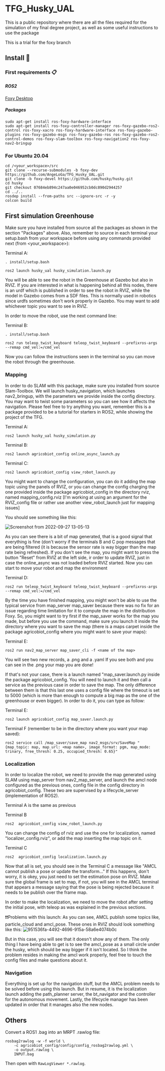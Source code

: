 # TFG_Husky_UAL
This is a public repository where there are all the files required for the simulation of my final degree project, as well as some useful instructions to use the package

This is a trial for the foxy branch

## Install :book:

### First requirements 📋
##### ROS2
[Foxy Desktop](https://docs.ros.org/en/galactic/Installation/Ubuntu-Install-Debians.html)

##### Packages
```
sudo apt-get install ros-foxy-hardware-interface 
sudo apt-get install ros-foxy-controller-manager ros-foxy-gazebo-ros2-control ros-foxy-xacro ros-foxy-hardware-interface ros-foxy-gazebo-plugins ros-foxy-gazebo-msgs ros-foxy-gazebo-ros ros-foxy-gazebo-ros2-control-demos ros-foxy-slam-toolbox ros-foxy-navigation2 ros-foxy-nav2-bringup
``` 

### For Ubuntu 20.04
```
cd /<your_workspace>/src
git clone --recurse-submodules -b foxy-dev https://github.com/AngeLoGa/TFG_Husky_UAL.git
git clone -b foxy-devel https://github.com/husky/husky.git
cd husky
git checkout 07684eb894c247aa0e046952cb0dc890d2944257
cd ../..
rosdep install --from-paths src --ignore-src -r -y
colcon build
```

## First simulation Greenhouse
Make sure you have installed from source all the packages as shown in the section "Packages" above.
Also, remember to source in each terminal your setup.bash from your workspace before using any commands provided next (from <your_workspace>):


Terminal A:

```
. install/setup.bash
```

```
ros2 launch husky_ual husky_simulation.launch.py
```

You will be able to see the robot in the Greenhouse at Gazebo but also in RVIZ. If you are interested in what is happening behind all this nodes, there is an urdf which is published in order to see the robot in RVIZ, while the model in Gazebo comes from a SDF files. This is normally used in robotics since urdfs sometimes don't work properly in Gazebo. You may want to add whichever topic you want to see in RVIZ.

In order to move the robot, use the next command line:

Terminal B:

```
. install/setup.bash
```

```
ros2 run teleop_twist_keyboard teleop_twist_keyboard --prefixros-args --remap cmd_vel:=/cmd_vel
```

Now you can follow the instructions seen in the terminal so you can move the robot through the greenhouse.

### Mapping
In order to do SLAM with this package, make sure you installed from source Slam-Toolbox. We will launch husky_navigation, which launches nav2_bringup, with the parameters we provide inside the config directory. You may want to twist some parameters so you can see how it affects the navigation. Please feel free to try anything you want, remember this is a package provided to be a tutorial for starters in ROS2, while showing the project of the TFG.

Terminal A:

```
ros2 launch husky_ual husky_simulation.py
```

Terminal B:

```
ros2 launch agricobiot_config online_async_launch.py
```

Terminal C:

```
ros2 launch agricobiot_config view_robot_launch.py
```
You might want to change the configuration, you can do it adding the map topic using the panels of RVIZ, or you can change the config charging the one provided inside the package agricobiot_config in the directory rviz, named mapping_config.rviz [I'm working at using an argument for the RVIZ_config file or rather use another view_robot_launch just for mapping issues]

You should see something like this:

![Screenshot from 2022-09-27 13-05-13](https://user-images.githubusercontent.com/98213868/192509587-00c685f1-e2f6-40a4-8a98-423993705ee3.png)

As you can see there is a bit of map generated, that is a good signal that everything is fine (don't worry if the terminals B and C pop messages that are being filtered (it is because the sensor rate is way bigger than the map rate being refreshed). If you don't see the map, you might want to press the button "Reset" from RVIZ at the left side, ir order to update RVIZ, just in case the online_async was not loaded before RVIZ started. Now you can start to move your robot and map the environment

Terminal D:

```
ros2 run teleop_twist_keyboard teleop_twist_keyboard --prefixros-args --remap cmd_vel:=/cmd_vel
```

By the time you have finished mapping, you might won't be able to use the typical service from map_server map_saver because there was no fix for an issue regarding time limitation for it to compute the map in the distribution Foxy. So, you might want to try first if the map_saver works for the map you made, but before you use the command, make sure you launch it inside the directory where you want to save the map (there is a maps carpet inside the package agricobiot_config where you might want to save your maps):

Terminal E:

```
ros2 run nav2_map_server map_saver_cli -f <name of the map>
```
You will see two new records, a .png and a .yaml If you see both and you can see in the .png your map you are done!

If that's not your case, there is a launch named "map_saver.launch.py inside the package agricobiot_config. You will need to launch it and then call a service as the previous case in order to save the map. The only difference between them is that this last one uses a config file where the timeout is set to 5000 (which is more than enough to compute a big map as the one of the greenhouse or even bigger). In order to do it, you can type as follow:

Terminal E:

```
ros2 launch agricobiot_config map_saver.launch.py
```

Terminal F (remember to be in the directory where you want your map saved):

```
ros2 service call /map_saver/save_map nav2_msgs/srv/SaveMap "{map_topic: map, map_url: <map name>, image_format: pgm, map_mode: trinary, free_thresh: 0.25, occupied_thresh: 0.65}"
```
### Localization
In order to localize the robot, we need to provide the map generated using SLAM using map_server from nav2_map_server, and launch the amcl node configured as the previous ones, config file in the config directory in agricobiot_config. These two are supervised by a lifecycle_server (implementation of ROS2).

Terminal A is the same as previous

Terminal B

```
ros2  agricobiot_config view_robot_launch.py
```
You can change the config of rviz and use the one for localization, named  "localizer_config.rviz", or add the map inserting the map topic on it.

Terminal C

```
ros2  agricobiot_config localization.launch.py
```
Now that all is set, you should see in the Terminal C a message like "AMCL cannot publish a pose or update the transform..." If this happens, don't worry, it is okey, you just need to set the estimation pose on RVIZ. Make sure the global frame is set to map, if not, you will see in the AMCL terminal that appears a message saying that the pose is being rejected because it needs to be publish over the frame map.

In order to make the localization, we need to move the robot after setting the initial pose, with teleop as was explained in the previous sections.

:exclamation::exclamation:Problems with this launch: As you can see, AMCL publish some topics like, particle_cloud and amcl_pose. These ones in RVIZ should look something like this: 
![951536fa-4492-4696-915a-58a6e4074b0c](https://user-images.githubusercontent.com/98213868/192593694-0d5477c5-47db-4796-b37c-d5b4df85efbd.png)

But in this case, you will see that it doesn't show any of them. The only thing I have being able to get is to see the amcl_pose as a small circle under the husky, which should be way bigger if it isn't located. So I think the problem resides in making the amcl work properly, feel free to touch the config files and make questions about it.

### Navigation
Everything is set up for the navigation stuff, but the AMCL problem needs to be solved before using this launch. But in resume, it is the localization launch adding the path_planner server, the bt_navigator and the controller for the autonomous movement. Lastly, the lifecycle manager has been updated in order that it manages also the new nodes.




## Others

Convert a ROS1 .bag into an MRPT .rawlog file:

    rosbag2rawlog -w -f world \
        -c agricobiot_config/config/config_rosbag2rawlog.yml \
        -o output.rawlog \
        INPUT.bag

Then open with `RawLogViewer *.rawlog`.



